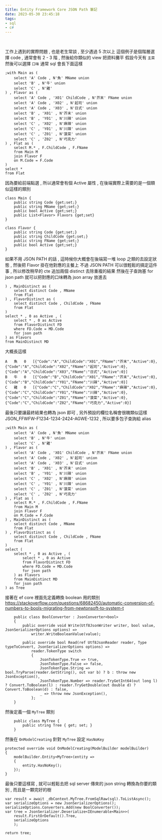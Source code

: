 ```yaml
---
title: Entity Framework Core JSON Path 筆記
date: 2023-05-30 23:45:18
tags:
- sql
- c#
---
```

&nbsp;
<!-- more -->

工作上遇到的實際問題 , 也是老生常談 , 至少遇過 5 次以上
這個例子是個階層選擇 code , 通常會有 2 - 3 階 , 然後給你類似的 view 把資料攤平
假設今天有 `主菜` 然後可以選擇 `口味` 通常 sql 會長下面這樣
```
;with Main as (
	select 'A' Code , N'魚' MName union
	select 'B' , N'牛' union
	select 'C' , N'雞'
) , Flavor as (
	select 'A' Code , 'X01' ChildCode , N'芥末' FName union
	select 'A' Code , 'X02' , N'起司' union
	select 'A' Code , 'X03' , N'日式' union
	select 'B' , 'X01' , N'芥末' union
	select 'B' , 'Y01' , N'川辣' union
	select 'C' , 'X02' , N'麻辣' union
	select 'C' , 'Y01' , N'川辣' union
	select 'C' , 'Z01' , N'菠菜' union
	select 'C' , 'Z02' , N'巧克力'
) , Flat as (
	select M.* , F.ChildCode , F.FName
	from Main M
	join Flavor F
	on M.Code = F.Code
)
select *
from Flat
```

因為要給前端點選 , 所以通常會有個 Active 屬性 , 在後端實際上需要的是一個類似這樣的類別
```
class Main {
	public string Code {get;set;}
	public string MName {get;set;}
	public bool Active {get;set;}
	public List<Flavor> Flavors {get;set}
}

class Flavor {
	public string Code {get;set;}
	public string ChildCode {get;set;}
	public string FName {get;set;}
	public bool Active {get;set;}
}
```

如果不用 JSON PATH 的話 , 這時候你大概會在後端寫一堆 loop 之類的去設定狀態 , 然後把 Flavor 掛在他對應的主餐上
不過 JSON PATH 可以很輕鬆的搞定這件事 , 所以修改稍早的 cte 追加兩個 distinct 去除重複的結果
然後在子查詢塞 for json path 就可以把對應的口味轉為 json array 放進去
```
) , MainDistinct as (
	select distinct Code , MName
	from Flat
) , FlavorDistinct as (
	select distinct Code , ChildCode , FName
	from Flat
)
select * , 0 as Active , (
	select * , 0 as Active 
	from FlavorDistinct FD
	where FD.Code = MD.Code
	for json path
) as Flavors
from MainDistinct MD
```

大概長這樣
```
A	魚	0	[{"Code":"A","ChildCode":"X01","FName":"芥末","Active":0},{"Code":"A","ChildCode":"X02","FName":"起司","Active":0},{"Code":"A","ChildCode":"X03","FName":"日式","Active":0}]
B	牛	0	[{"Code":"B","ChildCode":"X01","FName":"芥末","Active":0},{"Code":"B","ChildCode":"Y01","FName":"川辣","Active":0}]
C	雞	0	[{"Code":"C","ChildCode":"X02","FName":"麻辣","Active":0},{"Code":"C","ChildCode":"Y01","FName":"川辣","Active":0},{"Code":"C","ChildCode":"Z01","FName":"菠菜","Active":0},{"Code":"C","ChildCode":"Z02","FName":"巧克力","Active":0}]
```

最後只要讓最終結果也轉為 json 即可 , 另外預設的欄位名稱會很醜類似這樣 JSON_FFWFW-F1234-1234-2424-AGWE-1232 , 所以要多包子查詢給 alias
```
;with Main as (
	select 'A' Code , N'魚' MName union
	select 'B' , N'牛' union
	select 'C' , N'雞'
) , Flavor as (
	select 'A' Code , 'X01' ChildCode , N'芥末' FName union
	select 'A' Code , 'X02' , N'起司' union
	select 'A' Code , 'X03' , N'日式' union
	select 'B' , 'X01' , N'芥末' union
	select 'B' , 'Y01' , N'川辣' union
	select 'C' , 'X02' , N'麻辣' union
	select 'C' , 'Y01' , N'川辣' union
	select 'C' , 'Z01' , N'菠菜' union
	select 'C' , 'Z02' , N'巧克力'
) , Flat as (
	select M.* , F.ChildCode , F.FName
	from Main M
	join Flavor F
	on M.Code = F.Code
) , MainDistinct as (
	select distinct Code , MName
	from Flat
) , FlavorDistinct as (
	select distinct Code , ChildCode , FName
	from Flat
)
select (
	select * , 0 as Active , (
		select * , 0 as Active 
		from FlavorDistinct FD
		where FD.Code = MD.Code
		for json path
	) as Flavors
	from MainDistinct MD
	for json path
) as Tree
```

接著在 ef core 裡面先定義轉換 boolean 用的類別
https://stackoverflow.com/questions/68682450/automatic-conversion-of-numbers-to-bools-migrating-from-newtonsoft-to-system-t
```
    public class BoolConverter : JsonConverter<bool>
    {
        public override void Write(Utf8JsonWriter writer, bool value, JsonSerializerOptions options) =>
            writer.WriteBooleanValue(value);

        public override bool Read(ref Utf8JsonReader reader, Type typeToConvert, JsonSerializerOptions options) =>
            reader.TokenType switch
            {
                JsonTokenType.True => true,
                JsonTokenType.False => false,
                JsonTokenType.String => bool.TryParse(reader.GetString(), out var b) ? b : throw new JsonException(),
                JsonTokenType.Number => reader.TryGetInt64(out long l) ? Convert.ToBoolean(l) : reader.TryGetDouble(out double d) ? Convert.ToBoolean(d) : false,
                _ => throw new JsonException(),
            };
    }
```

然後定義一個 `MyTree` 類別
```
    public class MyTree { 
        public string Tree { get; set; }
    }

```

然後在 `OnModelCreating` 針對 `MyTree` 設定 `HasNoKey`

```
protected override void OnModelCreating(ModelBuilder modelBuilder)
{
	modelBuilder.Entity<MyTree>(entity =>
	{
		entity.HasNoKey();
	});
}
```

最後只要這樣寫 , 就可以輕鬆去把 sql server 傳來的 json string 轉換為你要的類別 , 而且是一顆完好的樹
```
var result = await _dbContext.MyTree.FromSqlRaw(sql).ToListAsync();
var serializeOptions = new JsonSerializerOptions();
serializeOptions.Converters.Add(new BoolConverter());
var tree = JsonSerializer.Deserialize<IEnumerable<Main>>(
	result.FirstOrDefault().Tree,
	serializeOptions
	);

return tree;
```
